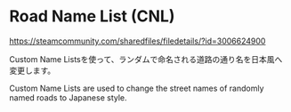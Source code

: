 # Road Name List (CNL)
https://steamcommunity.com/sharedfiles/filedetails/?id=3006624900

Custom Name Listsを使って、ランダムで命名される道路の通り名を日本風へ変更します。

Custom Name Lists are used to change the street names of randomly named roads to Japanese style.

